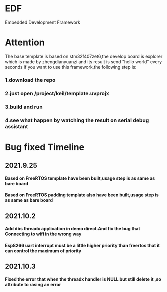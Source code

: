 # EDF
Embedded Development Framework
# Attention
The base template is based on stm32f407zet6,the develop board is explorer which is made by zhengdianyuanzi
and its result is send "hello world" every seconds
if you want to use this framework,the following step is:
### 1.download the repo
### 2.just open /project/keil/template.uvprojx
### 3.build and run
### 4.see what happen by watching the result on serial debug assistant
# Bug fixed Timeline
## 2021.9.25
#### Based on FreeRTOS template have been built,usage step is as same as bare board
#### Based on FreeRTOS padding template also have been built,usage step is as same as bare board
## 2021.10.2
#### Add dbs threadx application in demo direct.And fix the bug that Connecting to wifi in the wrong way
#### Esp8266 uart interrupt must be a little higher priority than freertos that it can control the maximum of priority 
## 2021.10.3
#### Fixed the error that when the threadx handler is NULL but still delete it ,so attribute to rasing an error
